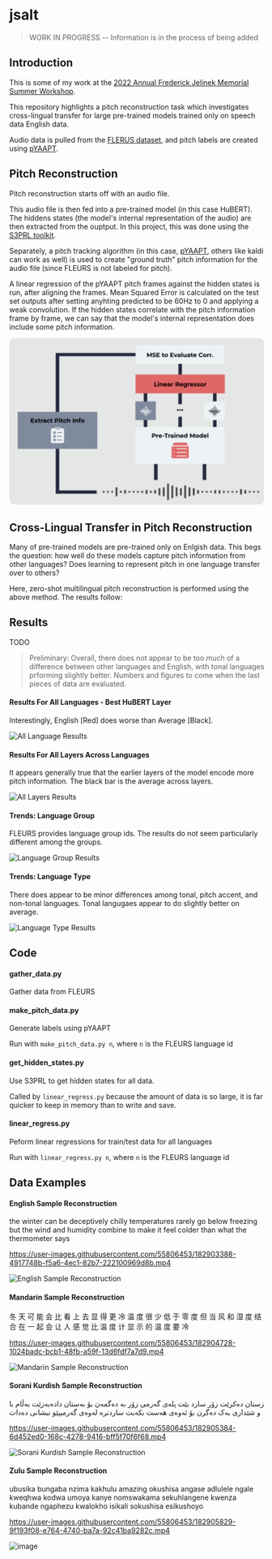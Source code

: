 # jsalt

> WORK IN PROGRESS -- Information is in the process of being added

## Introduction

This is some of my work at the [2022 Annual Frederick Jelinek Memorial Summer Workshop](https://www.clsp.jhu.edu/2022-eighth-frederick-jelinek-memorial-summer-workshop/).

This repository highlights a pitch reconstruction task which investigates cross-lingual transfer for large pre-trained models trained only on speech data English data.

Audio data is pulled from the [FLERUS dataset](https://huggingface.co/datasets/google/fleurs), and pitch labels are created using [pYAAPT](http://bjbschmitt.github.io/AMFM_decompy/pYAAPT.html).

## Pitch Reconstruction

Pitch reconstruction starts off with an audio file.

This audio file is then fed into a pre-trained model (in this case HuBERT). The hiddens states (the model's internal representation of the audio) are then extracted from the ouptput. In this project, this was done using the [S3PRL toolkit](https://github.com/s3prl/s3prl).

Separately, a pitch tracking algorithm (in this case, [pYAAPT](http://bjbschmitt.github.io/AMFM_decompy/pYAAPT.html), others like kaldi can work as well) is used to create "ground truth" pitch information for the audio file (since FLEURS is not labeled for pitch).

A linear regression of the pYAAPT pitch frames against the hidden states is run, after aligning the frames. Mean Squared Error is calculated on the test set outputs after setting anyhting predicted to be 60Hz to 0 and applying a weak convolution. If the hidden states correlate with the pitch information frame by frame, we can say that the model's internal representation does include some pitch information. 

![Pitch Reconstruction Diagram](img/pitch_recon.png "Pitch Reconstruction")

## Cross-Lingual Transfer in Pitch Reconstruction

Many of pre-trained models are pre-trained only on Enlgish data. This begs the question: how well do these models capture pitch information from other languages? Does learning to represent pitch in one language transfer over to others?

Here, zero-shot multilingual pitch reconstruction is performed using the above method. The results follow:

## Results

TODO

> Preliminary: Overall, there does not appear to be too much of a difference between other languages and English, with tonal languages prforming slightly better. Numbers and figures to come when the last pieces of data are evaluated.

#### Results For All Languages - Best HuBERT Layer

Interestingly, English [Red] does worse than Average [Black].

![All Language Results](https://user-images.githubusercontent.com/55806453/182918352-28c8e83e-c15c-4ee6-927f-1563d1ca2490.png)

#### Results For All Layers Across Languages

It appears generally true that the earlier layers of the model encode more pitch information. The black bar is the average across layers.

![All Layers Results](https://user-images.githubusercontent.com/55806453/182926553-783ba8f7-b57d-43c7-8a40-f45e3f367d62.png)

#### Trends: Language Group

FLEURS provides language group ids. The results do not seem particularly different among the groups.

![Language Group Results](https://user-images.githubusercontent.com/55806453/182927867-7f784477-aaba-4758-89b6-fe33c223a730.png)

#### Trends: Language Type

There does appear to be minor differences among tonal, pitch accent, and non-tonal languages. Tonal langugaes appear to do slightly better on average.

![Language Type Results](https://user-images.githubusercontent.com/55806453/182929034-f938967a-273f-4dda-bcc2-15904c75688a.png)

## Code

#### gather_data.py

Gather data from FLEURS

#### make_pitch_data.py

Generate labels using pYAAPT 

Run with `make_pitch_data.py n`, where `n` is the FLEURS language id 

#### get_hidden_states.py

Use S3PRL to get hidden states for all data.

Called by `linear_regress.py` because the amount of data is so large, it is far quicker to keep in memory than to write and save.

#### linear_regress.py

Peform linear regressions for train/test data for all languages

Run with `linear_regress.py n`, where `n` is the FLEURS language id 

## Data Examples

#### English Sample Reconstruction

the winter can be deceptively chilly temperatures rarely go below freezing but the wind and humidity combine to make it feel colder than what the thermometer says

https://user-images.githubusercontent.com/55806453/182903388-4917748b-f5a6-4ec1-82b7-222100969d8b.mp4

![English Sample Reconstruction](https://user-images.githubusercontent.com/55806453/182904240-96cf09f4-d60f-48fe-8205-5801793721fb.png)

#### Mandarin Sample Reconstruction

冬 天 可 能 会 比 看 上 去 显 得 更 冷 温 度 很 少 低 于 零 度 但 当 风 和 湿 度 结 合 在 一 起 会 让 人 感 觉 比 温 度 计 显 示 的 温 度 要 冷

https://user-images.githubusercontent.com/55806453/182904728-1024badc-bcb1-48fb-a59f-13d6fdf7a7d9.mp4

![Mandarin Sample Reconstruction](https://user-images.githubusercontent.com/55806453/182904507-c3189d39-a9dc-4222-b18f-17a87fa583a3.png)

#### Sorani Kurdish Sample Reconstruction

زستان دەکرێت زۆر سارد بێت پلەی گەرمی زۆر بە دەگمەن بۆ بەستان دادەبەزێت بەڵام با و شێداری یەک دەگرن بۆ ئەوەی هەست بکەیت ساردترە لەوەی گەرمیپێو نیشانی دەدات

https://user-images.githubusercontent.com/55806453/182905384-6d452ed0-168c-4278-9416-bff5f70f6f68.mp4

![Sorani Kurdish Sample Reconstruction](https://user-images.githubusercontent.com/55806453/182905695-07a0968d-7a88-4708-8e2e-0d6f9bd0003a.png)

#### Zulu Sample Reconstruction

ubusika bungaba nzima kakhulu amazing okushisa angase adlulele ngale kweqhwa kodwa umoya kanye nomswakama sekuhlangene kwenza kubande ngaphezu kwalokho isikali sokushisa esikushoyo

https://user-images.githubusercontent.com/55806453/182905829-9f193f08-e764-4740-ba7a-92c41ba9282c.mp4

![image](https://user-images.githubusercontent.com/55806453/182906465-ba6c79d5-24f6-4cad-b845-e77ac3bd58a8.png)



